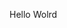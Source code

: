Hello Wolrd


























































































































































































































































































































































































































































































































































































































































































































































































































































































































































































































































































































































































































































































































































































































































































































































































































































































































































































































































































































































































































































































































































































































































































































































































































































































































































































































































































































































































































































































































































































































































































































































































































































































































































































































































































































































































































































































































